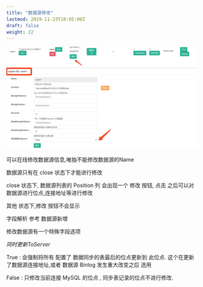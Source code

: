 ```yaml
---
title: "数据源修改"
lastmod: 2019-11-23T10:05:00Z
draft: false
weight: 22
---
```




![image](/images/data_source/data_source_edit.jpg)


可以在线修改数据源信息,唯独不能修改数据源的Name

数据源只有在 close 状态下才能进行修改

close 状态下, 数据源列表的 Position 列 会出现一个 修改 按钮, 点击 之后可以对数据源进行位点,连接地址等进行修改

其他 状态下,修改 按钮不会显示

字段解析 参考 数据源新增 

修改数据源有一个特殊字段选项

*同时更新ToServer*

True : 会强制将所有 配置了 数据同步的表最后的位点更新到 此位点. 这个在更新了数据源连接地址,或者 数据源 Binlog 发生重大改变之后 选用

False : 只修改当前连接 MySQL 的位点 , 同步表记录的位点不进行修改.


